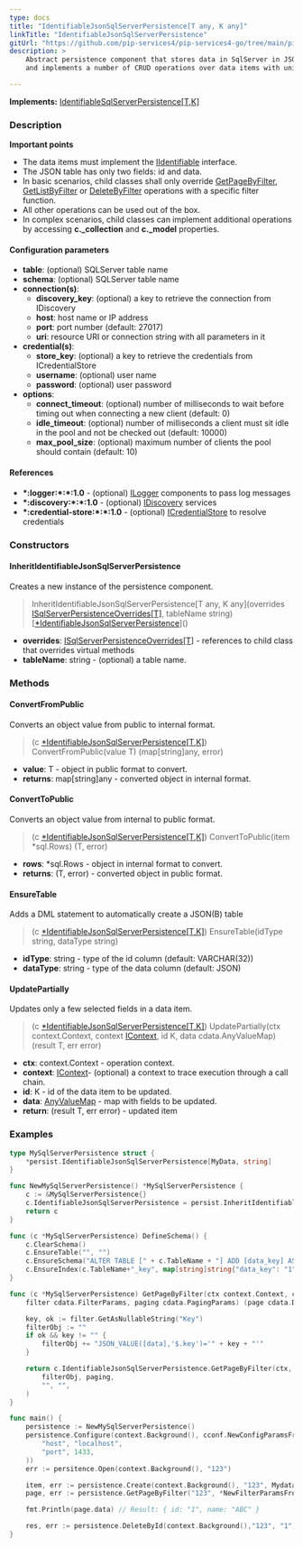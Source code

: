 ```yaml
---
type: docs
title: "IdentifiableJsonSqlServerPersistence[T any, K any]"
linkTitle: "IdentifiableJsonSqlServerPersistence"
gitUrl: "https://github.com/pip-services4/pip-services4-go/tree/main/pip-services4-sqlserver-go"
description: >
    Abstract persistence component that stores data in SqlServer in JSON or JSONB fields
    and implements a number of CRUD operations over data items with unique ids.

---
```


**Implements:** [IdentifiableSqlServerPersistence[T,K]](../identifiable_sqlserver_persistence)

### Description

**Important points**    
    
- The data items must implement the [IIdentifiable](../../../data/data/iidentifiable) interface.
- The JSON table has only two fields: id and data.
- In basic scenarios, child classes shall only override [GetPageByFilter](../sqlserver_persistence/#getpagebyfilter), [GetListByFilter](../sqlserver_persistence/#getlistbyfilter) or [DeleteByFilter](../sqlserver_persistence/#deletebyfilter) operations with a specific filter function.
- All other operations can be used out of the box. 
- In complex scenarios, child classes can implement additional operations by accessing **c._collection** and **c._model** properties.

#### Configuration parameters

- **table**: (optional) SQLServer table name
- **schema**: (optional) SQLServer table name
- **connection(s)**:
	- **discovery_key**: (optional) a key to retrieve the connection from IDiscovery
	- **host**: host name or IP address
	- **port**: port number (default: 27017)
	- **uri**: resource URI or connection string with all parameters in it
- **credential(s)**:
	- **store_key**: (optional) a key to retrieve the credentials from ICredentialStore
	- **username**: (optional) user name
	- **password**: (optional) user password
- **options**:
	- **connect_timeout**: (optional) number of milliseconds to wait before timing out when connecting a new client (default: 0)
	- **idle_timeout**: (optional) number of milliseconds a client must sit idle in the pool and not be checked out (default: 10000)
	- **max_pool_size**: (optional) maximum number of clients the pool should contain (default: 10)


#### References
- **\*:logger:\*:\*:1.0** - (optional) [ILogger](../../../observability/log/ilogger) components to pass log messages
- **\*:discovery:\*:\*:1.0** - (optional) [IDiscovery](../../../config/connect/idiscovery) services
- **\*:credential-store:\*:\*:1.0** - (optional) [ICredentialStore](../../../config/auth/icredential_store) to resolve credentials



### Constructors

#### InheritIdentifiableJsonSqlServerPersistence
Creates a new instance of the persistence component.

> InheritIdentifiableJsonSqlServerPersistence[T any, K any](overrides [ISqlServerPersistenceOverrides[T]](../isqlserver_persistence_overrides), tableName string) [[*IdentifiableJsonSqlServerPersistence]()]()

- **overrides**: [ISqlServerPersistenceOverrides[T]](../isqlserver_persistence_overrides) - references to child class that overrides virtual methods
- **tableName**: string - (optional) a table name.


### Methods

#### ConvertFromPublic
Converts an object value from public to internal format.

> (c [*IdentifiableJsonSqlServerPersistence[T,K]]()) ConvertFromPublic(value T) (map[string]any, error)

- **value**: T - object in public format to convert.
- **returns**: map[string]any - converted object in internal format.


#### ConvertToPublic
Converts an object value from internal to public format.

> (c [*IdentifiableJsonSqlServerPersistence[T,K]]()) ConvertToPublic(item *sql.Rows) (T, error)

- **rows**: *sql.Rows - object in internal format to convert.
- **returns**: (T, error) - converted object in public format.


#### EnsureTable
Adds a DML statement to automatically create a JSON(B) table

> (c [*IdentifiableJsonSqlServerPersistence[T,K]]()) EnsureTable(idType string, dataType string)

- **idType**: string - type of the id column (default: VARCHAR(32))
- **dataType**: string - type of the data column (default: JSON)


#### UpdatePartially
Updates only a few selected fields in a data item.

> (c [*IdentifiableJsonSqlServerPersistence[T,K]]()) UpdatePartially(ctx context.Context, context [IContext](../../../components/context/icontext), id K, data cdata.AnyValueMap) (result T, err error)

- **ctx**: context.Context - operation context.
- **context**: [IContext](../../../components/context/icontext)- (optional) a context to trace execution through a call chain.
- **id**: K - id of the data item to be updated.
- **data**: [AnyValueMap](../../../commons/data/any_value_map) - map with fields to be updated.
- **return**: (result T, err error) - updated item

### Examples

```go
type MySqlServerPersistence struct {
	*persist.IdentifiableJsonSqlServerPersistence[MyData, string]
}

func NewMySqlServerPersistence() *MySqlServerPersistence {
	c := &MySqlServerPersistence{}
	c.IdentifiableJsonSqlServerPersistence = persist.InheritIdentifiableJsonSqlServerPersistence[MyData, string](c, "mydata")
	return c
}

func (c *MySqlServerPersistence) DefineSchema() {
	c.ClearSchema()
	c.EnsureTable("", "")
	c.EnsureSchema("ALTER TABLE [" + c.TableName + "] ADD [data_key] AS JSON_VALUE([data],'$.key')")
	c.EnsureIndex(c.TableName+"_key", map[string]string{"data_key": "1"}, map[string]string{"unique": "true"})
}

func (c *MySqlServerPersistence) GetPageByFilter(ctx context.Context, context IContext,
	filter cdata.FilterParams, paging cdata.PagingParams) (page cdata.DataPage[MyData], err error) {

	key, ok := filter.GetAsNullableString("Key")
	filterObj := ""
	if ok && key != "" {
		filterObj += "JSON_VALUE([data],'$.key')='" + key + "'"
	}

	return c.IdentifiableJsonSqlServerPersistence.GetPageByFilter(ctx, context,
		filterObj, paging,
		"", "",
	)
}

func main() {
	persistence := NewMySqlServerPersistence()
	persistence.Configure(context.Background(), cconf.NewConfigParamsFromTuples(
		"host", "localhost",
		"port", 1433,
	))
	err := persitence.Open(context.Background(), "123")

	item, err := persistence.Create(context.Background(), "123", Mydata{Id: "1", Name: "ABC"})
	page, err := persistence.GetPageByFilter("123", *NewFilterParamsFromTuples("name", "ABC"), nil)

	fmt.Println(page.data) // Result: { id: "1", name: "ABC" }

	res, err := persistence.DeleteById(context.Background(),"123", "1")
}
```

